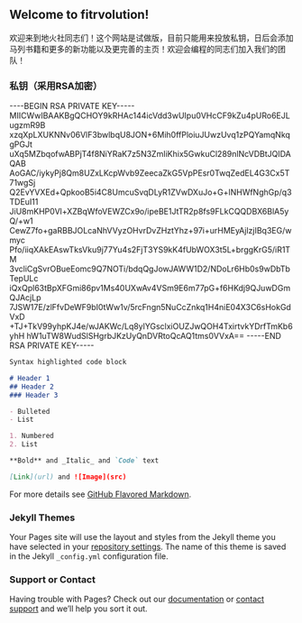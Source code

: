 ## Welcome to fitrvolution!

欢迎来到地火社同志们！这个网站是试做版，目前只能用来投放私钥，日后会添加马列书籍和更多的新功能以及更完善的主页！欢迎会编程的同志们加入我们的团队！
### 私钥（采用RSA加密）

----BEGIN RSA PRIVATE KEY-----
MIICWwIBAAKBgQCHOY9kRHAc144icVdd3wUIpu0VHcCF9kZu4pURo6EJLugzmR9B
xzqXpLXUKNNv06VlF3bwlbqU8JON+6Mih0ffPloiuJUwzUvq1zPQYamqNkqgPGJt
uXq5MZbqofwABPjT4f8NiYRaK7z5N3ZmIiKhix5GwkuCl289nlNcVDBtJQIDAQAB
AoGAC/iykyPj8Qm8UZxLKcpWvb9ZeecaZkG5VpPEsr0TwqZedEL4G3Cx5T71wgSj
Q2EvYVXEd+QpkooB5i4C8UmcuSvqDLyR1ZVwDXuJo+G+lNHWfNghGp/q3TDEuI11
JiU8mKHP0Vl+XZBqWfoVEWZCx9o/ipeBE1JtTR2p8fs9FLkCQQDBX6BlA5yQ/+w1
CewZ7fo+gaRBBJOLcaNhVVyzOHvrDvZHztYhz+97i+urHMEyAjlzjIBq3EG/wmyc
Pfo/iiqXAkEAswTksVku9j77Yu4s2FjT3YS9kK4fUbWOX3t5L+brggKrG5/iR1TM
3vcliCgSvrOBueEomc9Q7NOTi/bdqQgJowJAWW1D2/NDoLr6Hb0s9wDbTbTepULc
iQxQpl63tBpXFGmi86pv1Ms40UXwAv4VSm9E6m77pG+f6HKdj9QJuwDGmQJAcjLp
7JSW17E/zlFfvDeWF9bI0tWw1v/5rcFngn5NuCcZnkq1H4niE04X3C6sHokGdVxD
+TJ+TkV99yhpKJ4e/wJAKWc/Lq8ylYGsclxiOUZJwQOH4TxirtvkYDrfTmKb6yhH
hW1uTW8WudSlSHgrbJKzUyQnDVRtoQcAQ1tms0VVxA==
-----END RSA PRIVATE KEY-----


```markdown
Syntax highlighted code block

# Header 1
## Header 2
### Header 3

- Bulleted
- List

1. Numbered
2. List

**Bold** and _Italic_ and `Code` text

[Link](url) and ![Image](src)
```

For more details see [GitHub Flavored Markdown](https://guides.github.com/features/mastering-markdown/).

### Jekyll Themes

Your Pages site will use the layout and styles from the Jekyll theme you have selected in your [repository settings](https://github.com/dokadoge/firevolution-Dihuo/settings). The name of this theme is saved in the Jekyll `_config.yml` configuration file.

### Support or Contact

Having trouble with Pages? Check out our [documentation](https://docs.github.com/categories/github-pages-basics/) or [contact support](https://github.com/contact) and we’ll help you sort it out.
